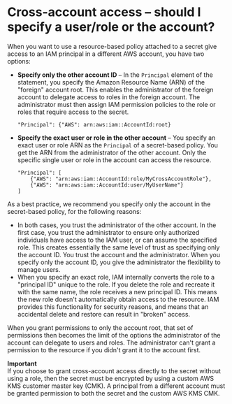 # Cross\-account access – should I specify a user/role or the account?<a name="best-practice_cross-account-role-vs-account"></a>

When you want to use a resource\-based policy attached to a secret give access to an IAM principal in a different AWS account, you have two options:
+ **Specify only the other account ID** – In the `Principal` element of the statement, you specify the Amazon Resource Name \(ARN\) of the "foreign" account root\. This enables the administrator of the foreign account to delegate access to roles in the foreign account\. The administrator must then assign IAM permission policies to the role or roles that require access to the secret\.

  ```
  "Principal": {"AWS": arn:aws:iam::AccountId:root}
  ```
+ **Specify the exact user or role in the other account** – You specify an exact user or role ARN as the `Principal` of a secret\-based policy\. You get the ARN from the administrator of the other account\. Only the specific single user or role in the account can access the resource\.

  ```
  "Principal": [ 
      {"AWS": "arn:aws:iam::AccountId:role/MyCrossAccountRole"},
      {"AWS": "arn:aws:iam::AccountId:user/MyUserName"}
  ]
  ```

As a best practice, we recommend you specify only the account in the secret\-based policy, for the following reasons: 
+ In both cases, you trust the administrator of the other account\. In the first case, you trust the administrator to ensure only authorized individuals have access to the IAM user, or can assume the specified role\. This creates essentially the same level of trust as specifying only the account ID\. You trust the account and the administrator\. When you specify only the account ID, you give the administrator the flexibility to manage users\.
+ When you specify an exact role, IAM internally converts the role to a "principal ID" unique to the role\. If you delete the role and recreate it with the same name, the role receives a new principal ID\. This means the new role doesn't automatically obtain access to the resource\. IAM provides this functionality for security reasons, and means that an accidental delete and restore can result in "broken" access\.

When you grant permissions to only the account root, that set of permissions then becomes the limit of the options the administrator of the account can delegate to users and roles\. The administrator can't grant a permission to the resource if you didn't grant it to the account first\.

**Important**  
If you choose to grant cross\-account access directly to the secret without using a role, then the secret must be encrypted by using a custom AWS KMS customer master key \(CMK\)\. A principal from a different account must be granted permission to both the secret and the custom AWS KMS CMK\. 
